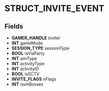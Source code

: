 # STRUCT_INVITE_EVENT

## Fields
* **GAMER_HANDLE** inviter
* **INT** gameMode
* **SESSION_TYPE** sessionType
* **BOOL** isViaParty
* **INT** aimType
* **INT** activityType
* **INT** activityID
* **BOOL** isSCTV
* **INVITE_FLAGS** nFlags
* **INT** numBosses